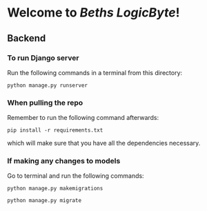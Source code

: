 # Welcome to _Beths LogicByte_!

## Backend

### To run Django server

Run the following commands in a terminal from this directory:

`python manage.py runserver`

### When pulling the repo

Remember to run the following command afterwards:

`pip install -r requirements.txt`

which will make sure that you have all the dependencies necessary.

### If making any changes to models

Go to terminal and run the following commands:

`python manage.py makemigrations`

`python manage.py migrate`
